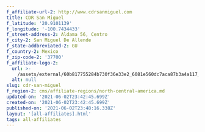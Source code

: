 ```yaml
---
f_affiliate-url-2: http://www.cdrsanmiguel.com
title: CDR San Miguel
f_latitude: '20.9101139'
f_longitude: '-100.7434433'
f_street-address-2: Aldama 56, Centro­
f_city-2: San Miguel De Allende­
f_state-addbreviated-2: GU­
f_country-2: Mexico
f_zip-code-2: '37700'
f_affiliate-logo-2:
  url: >-
    /assets/external/60b817755284b730f36e33e2_6081e560dc7aca87b3a4a117_60785a4c067b794ebc34f2af_content_vertical-stack.jpeg
  alt: null
slug: cdr-san-miguel
f_region-2: cms/affiliate-regions/north-central-america.md
updated-on: '2021-06-02T23:42:45.699Z'
created-on: '2021-06-02T23:42:45.699Z'
published-on: '2021-06-02T23:48:16.338Z'
layout: '[all-affiliates].html'
tags: all-affiliates
---
```



